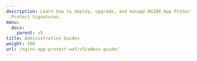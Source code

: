 ```yaml
---
description: Learn how to deploy, upgrade, and manage NGINX App Protect WAF v5 and App
  Protect Signatures.
menu:
  docs:
    parent: v5
title: Administration Guides
weight: 100
url: /nginx-app-protect-waf/v5/admin-guide/
---
```

